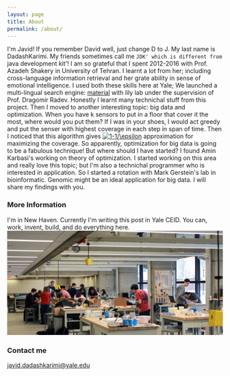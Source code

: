 ```yaml
---
layout: page
title: About
permalink: /about/
---
```


I'm Javid! If you remember David well, just change D to J. My last name is DadashKarimi. My friends sometimes call me `JDK' which is different from `java development kit'! 
I am so grateful that I spent 2012-2016 with Prof. Azadeh Shakery in University of Tehran. I learnt a lot from her; including cross-language information retrieval and her grate ability in sense of emotional intelligence. I used both these skills here at Yale; We launched a multi-lingual search engine: [material](tangra.cs.yale.edu/material) with lily lab under the supervision of Prof. Dragomir Radev. Honestly I learnt many technichal stuff from this project. Then I moved to another interesting topic: big data and optimization. When you have k sensors to put in a floor that cover it the most, where would you put them? If I was in your shoes, I would act greedy and put the senser with highest coverage in each step in span of time. Then I noticed that this algorithm gives <a href="https://www.codecogs.com/eqnedit.php?latex=1-1/\epsilon" target="_blank"><img src="https://latex.codecogs.com/gif.latex?1-1/\epsilon" title="1-1/\epsilon" /></a> approximation for maximizing the coverage. 
So apparently, optimization for big data is going to be a fabulous technique! 
But where should I have started? I found Amin Karbasi's working on theory of optimization. I started working on this area and really love this topic; but I'm also a technichal programmer who is interested in application. So I started a rotation with Mark Gerstein's lab in bioinformatic. Genomic might be an ideal application for big data. I will share my findings with you. 
 
### More Information

I'm in New Haven. Currently I'm writing this post in Yale CEID. You can, work, invent, build, and do everything here. ![_config.yml](/images/CEID.jpg)

### Contact me

[javid.dadashkarimi@yale.edu](mailto:dadashkarimi@yale.edu)
